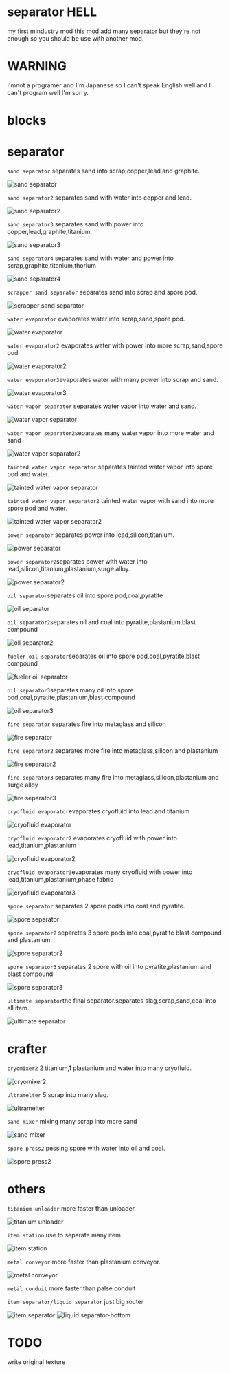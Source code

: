 # separator HELL
my first mindustry mod this mod add many separator
but they're not enough so you should be use with another mod.
# WARNING
I'mnot a programer and I'm Japanese
so I can't speak English well and I can't program well
I'm sorry.

# blocks

# separator

`sand separator`   separates sand into scrap,copper,lead,and graphite.

![sand separator](https://user-images.githubusercontent.com/98581612/156863937-b726604f-301e-437c-9f06-fa4e5f452562.png)

`sand separator2`   separates sand with water into copper and lead.

![sand separator2](https://user-images.githubusercontent.com/98581612/156863958-b6dd3a8c-60c7-4791-bfff-3d462764ebed.png)

`sand separator3`   separates sand with power into copper,lead,graphite,titanium.

![sand separator3](https://user-images.githubusercontent.com/98581612/156863974-793bf5ed-3266-4685-b821-4d756059d31f.png)

`sand separator4`   separates sand with water and power into scrap,graphite,titanium,thorium

![sand separator4](https://user-images.githubusercontent.com/98581612/156863981-d055bdc3-af20-4c86-b656-a2551edf3c2e.png)
 
`scrapper sand separator`   separates sand into scrap and spore pod.

![scrapper sand separator](https://user-images.githubusercontent.com/98581612/156863983-fdf471c7-ff5e-441a-8636-9c5cef3d2ca1.png)
 
`water evaporator`   evaporates water into scrap,sand,spore pod.

![water evaporator](https://user-images.githubusercontent.com/98581612/156864000-e9e26c39-79db-4db9-be3b-3b7e3562f2f5.png)

`water evaporator2`   evaporates water with power into more scrap,sand,spore ood.

![water evaporator2](https://user-images.githubusercontent.com/98581612/156864012-37c846dd-55a4-4575-a961-abdfe78a5dd4.png)

`water evaporator3`evaporates water with many power into scrap and sand.

![water evaporator3](https://user-images.githubusercontent.com/98581612/156864018-89283f47-f1a1-490c-9004-22c5970f7209.png)

`water vapor separator` separates water vapor into water and sand.

![water vapor separator](https://user-images.githubusercontent.com/98581612/157130035-f9facbfd-d0e5-4ec9-b4fa-4b506e134558.png)

`water vapor separator2`separates many water vapor into more water and sand

![water vapor separator2](https://user-images.githubusercontent.com/98581612/157130303-5d9fba01-ead7-422d-b853-4675fce2afca.png)

`tainted water vapor separator` separates tainted water vapor into spore pod and water.

![tainted water vapor separator](https://user-images.githubusercontent.com/98581612/157130489-8d2ebe62-7958-45f7-a4d9-a1e948fde286.png)

`tainted water vapor separator2` tainted water vapor with sand into more spore pod and water.

![tainted water vapor separator2](https://user-images.githubusercontent.com/98581612/157130729-f6caf046-157a-4e8f-a637-e1c6eff875d7.png)

`power separator`   separates power into lead,silicon,titanium.

![power separator](https://user-images.githubusercontent.com/98581612/156864023-9407d170-eb66-4ede-91f9-36ec623a8e1e.png)

`power separator2`separates power with water into lead,silicon,titanium,plastanium,surge alloy.

![power separator2](https://user-images.githubusercontent.com/98581612/156864028-6c75ddc6-6ac6-4142-950c-5982aa56af6a.png)

`oil separator`separates oil into spore pod,coal,pyratite

![oil separator](https://user-images.githubusercontent.com/98581612/156906211-969a84cc-5f95-409f-8318-46c65a0d0064.png)

`oil separator2`separates oil and coal into pyratite,plastanium,blast compound

![oil separator2](https://user-images.githubusercontent.com/98581612/156906216-88191663-46db-4772-aefe-8d6daa954b55.png)

`fueler oil separator`separates oil into  spore pod,coal,pyratite,blast compound

![fueler oil separator](https://user-images.githubusercontent.com/98581612/156906219-a0e9dda3-7411-4907-9154-56531359ca95.png)

`oil separator3`separates many oil into spore pod,coal,pyratite,plastanium,blast compound

![oil separator3](https://user-images.githubusercontent.com/98581612/156906223-491cf4a5-46d7-4bc1-85e7-0d2b19b5e8b5.png)


`fire separator` separates fire into metaglass and silicon

![fire separator](https://user-images.githubusercontent.com/98581612/158043764-5a7e5ff2-1529-4b9a-808b-7e7108431fb7.png)

`fire separator2` separates more fire into metaglass,silicon and plastanium

![fire separator2](https://user-images.githubusercontent.com/98581612/158043809-554c2466-3698-44c6-aec3-3fe102bae1fc.png)

`fire separator3` separates many fire into metaglass,silicon,plastanium and surge alloy

![fire separator3](https://user-images.githubusercontent.com/98581612/158043842-e30343d1-e6c9-47aa-813b-a6b55cb3e0cc.png)

`cryofluid evaporator`evaporates cryofluid into lead and titanium

![cryofluid evaporator](https://user-images.githubusercontent.com/98581612/156906233-1ac6a9f5-937c-4879-8a27-a9c9e9c9e3e6.png)

`cryofluid evaporator2` evaporates cryofluid with power into lead,titanium,plastanium

![cryofluid evaporator2](https://user-images.githubusercontent.com/98581612/156906238-030d6fc5-0f86-4523-bb64-7eb5a43c2e6f.png)

`cryofluid evaporator3`evaporates many cryofluid with power into lead,titanium,plastanium,phase fabric

![cryofluid evaporator3](https://user-images.githubusercontent.com/98581612/156906241-46670779-7dc1-4225-9fc7-530d57cd3bb2.png)

`spore separator` separates 2 spore pods into coal and pyratite.

![spore separator](https://user-images.githubusercontent.com/98581612/158039475-abbbcddf-1fe4-4245-ae1c-852c41c7d5a8.png)

`spore separator2` separetes 3 spore pods into coal,pyratite blast compound and plastanium.

![spore separator2](https://user-images.githubusercontent.com/98581612/158039515-0df929d2-93c5-497a-9f5b-d3321af493f9.png)

`spore separator3` separates 2 spore with oil into pyratite,plastanium and blast compound

![spore separator3](https://user-images.githubusercontent.com/98581612/158043735-d36e5856-4352-4f4e-a33e-69ef31846eac.png)

`ultimate separator`the final separator.separates slag,scrap,sand,coal into all item.

![ultimate separator](https://user-images.githubusercontent.com/98581612/156945752-08856fd0-18af-4d84-973c-81147e9aa906.png)

# crafter

`cryomixer2`   2 titanium,1 plastanium and water into many cryofluid.

![cryomixer2](https://user-images.githubusercontent.com/98581612/156864037-c899ecd1-0743-4146-b0c2-a6398aca76c9.png)

`ultramelter`   5 scrap into many slag.

![ultramelter](https://user-images.githubusercontent.com/98581612/156864044-28cb430c-b538-4acc-b58d-77288fd786ff.png)

`sand mixer` mixing many scrap into more sand 

![sand mixer](https://user-images.githubusercontent.com/98581612/156906253-6d3fc2d6-5d89-4837-8979-326399d8fbbf.png)

`spore press2` pessing spore with water into oil and coal.

![spore press2](https://user-images.githubusercontent.com/98581612/158008096-018dc39a-87f4-4416-b236-cbd66d7fc8cb.png)

# others

`titanium unloader` more faster than unloader.

![titanium unloader](https://user-images.githubusercontent.com/98581612/156864076-50565ca2-9668-46b7-9fbf-fe28822f8918.png)

`item station` use to separate many item.

![item station](https://user-images.githubusercontent.com/98581612/156945780-4a4d0808-d983-4c30-b8ee-5b9f8c94bb96.png)

`metal conveyor` more faster than plastanium conveyor.

![metal conveyor](https://user-images.githubusercontent.com/98581612/158008103-b6d5dbd5-683b-4966-8c6a-05cf0e53b379.png)

`metal conduit` more faster than palse conduit

`item separator/liquid separator` just big router

![item separator](https://user-images.githubusercontent.com/98581612/158039367-e48da2d3-679c-4486-9128-a88a7f8c20e4.png)
![liquid separator-bottom](https://user-images.githubusercontent.com/98581612/158039379-60562935-cb30-490f-b77c-491026c8d5d8.png)

# TODO
write original texture
